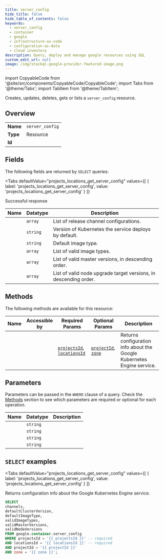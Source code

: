 ```yaml
--- 
title: server_config
hide_title: false
hide_table_of_contents: false
keywords:
  - server_config
  - container
  - google
  - infrastructure-as-code
  - configuration-as-data
  - cloud inventory
description: Query, deploy and manage google resources using SQL
custom_edit_url: null
image: /img/stackql-google-provider-featured-image.png
---
```


import CopyableCode from '@site/src/components/CopyableCode/CopyableCode';
import Tabs from '@theme/Tabs';
import TabItem from '@theme/TabItem';

Creates, updates, deletes, gets or lists a <code>server_config</code> resource.

## Overview
<table><tbody>
<tr><td><b>Name</b></td><td><code>server_config</code></td></tr>
<tr><td><b>Type</b></td><td>Resource</td></tr>
<tr><td><b>Id</b></td><td><CopyableCode code="google.container.server_config" /></td></tr>
</tbody></table>

## Fields

The following fields are returned by `SELECT` queries:

<Tabs
    defaultValue="projects_locations_get_server_config"
    values={[
        { label: 'projects_locations_get_server_config', value: 'projects_locations_get_server_config' }
    ]}
>
<TabItem value="projects_locations_get_server_config">

Successful response

<table>
<thead>
    <tr>
    <th>Name</th>
    <th>Datatype</th>
    <th>Description</th>
    </tr>
</thead>
<tbody>
<tr>
    <td><CopyableCode code="channels" /></td>
    <td><code>array</code></td>
    <td>List of release channel configurations.</td>
</tr>
<tr>
    <td><CopyableCode code="defaultClusterVersion" /></td>
    <td><code>string</code></td>
    <td>Version of Kubernetes the service deploys by default.</td>
</tr>
<tr>
    <td><CopyableCode code="defaultImageType" /></td>
    <td><code>string</code></td>
    <td>Default image type.</td>
</tr>
<tr>
    <td><CopyableCode code="validImageTypes" /></td>
    <td><code>array</code></td>
    <td>List of valid image types.</td>
</tr>
<tr>
    <td><CopyableCode code="validMasterVersions" /></td>
    <td><code>array</code></td>
    <td>List of valid master versions, in descending order.</td>
</tr>
<tr>
    <td><CopyableCode code="validNodeVersions" /></td>
    <td><code>array</code></td>
    <td>List of valid node upgrade target versions, in descending order.</td>
</tr>
</tbody>
</table>
</TabItem>
</Tabs>

## Methods

The following methods are available for this resource:

<table>
<thead>
    <tr>
    <th>Name</th>
    <th>Accessible by</th>
    <th>Required Params</th>
    <th>Optional Params</th>
    <th>Description</th>
    </tr>
</thead>
<tbody>
<tr>
    <td><a href="#projects_locations_get_server_config"><CopyableCode code="projects_locations_get_server_config" /></a></td>
    <td><CopyableCode code="select" /></td>
    <td><a href="#parameter-projectsId"><code>projectsId</code></a>, <a href="#parameter-locationsId"><code>locationsId</code></a></td>
    <td><a href="#parameter-projectId"><code>projectId</code></a>, <a href="#parameter-zone"><code>zone</code></a></td>
    <td>Returns configuration info about the Google Kubernetes Engine service.</td>
</tr>
</tbody>
</table>

## Parameters

Parameters can be passed in the `WHERE` clause of a query. Check the [Methods](#methods) section to see which parameters are required or optional for each operation.

<table>
<thead>
    <tr>
    <th>Name</th>
    <th>Datatype</th>
    <th>Description</th>
    </tr>
</thead>
<tbody>
<tr id="parameter-locationsId">
    <td><CopyableCode code="locationsId" /></td>
    <td><code>string</code></td>
    <td></td>
</tr>
<tr id="parameter-projectsId">
    <td><CopyableCode code="projectsId" /></td>
    <td><code>string</code></td>
    <td></td>
</tr>
<tr id="parameter-projectId">
    <td><CopyableCode code="projectId" /></td>
    <td><code>string</code></td>
    <td></td>
</tr>
<tr id="parameter-zone">
    <td><CopyableCode code="zone" /></td>
    <td><code>string</code></td>
    <td></td>
</tr>
</tbody>
</table>

## `SELECT` examples

<Tabs
    defaultValue="projects_locations_get_server_config"
    values={[
        { label: 'projects_locations_get_server_config', value: 'projects_locations_get_server_config' }
    ]}
>
<TabItem value="projects_locations_get_server_config">

Returns configuration info about the Google Kubernetes Engine service.

```sql
SELECT
channels,
defaultClusterVersion,
defaultImageType,
validImageTypes,
validMasterVersions,
validNodeVersions
FROM google.container.server_config
WHERE projectsId = '{{ projectsId }}' -- required
AND locationsId = '{{ locationsId }}' -- required
AND projectId = '{{ projectId }}'
AND zone = '{{ zone }}';
```
</TabItem>
</Tabs>
